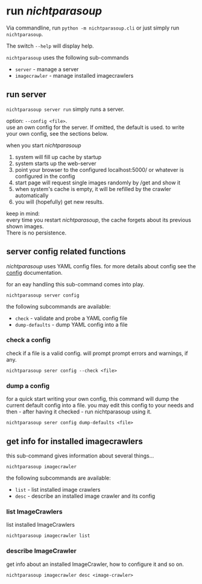 # run _nichtparasoup_

Via commandline, run `python -m nichtparasoup.cli`
or just simply run `nichtparasoup`.

The switch `--help` will display help.

`nichtparasoup` uses the following sub-commands
* `server`       - manage a server 
* `imagecrawler` - manage installed imagecrawlers


## run server  

`nichtparasoup server run`
simply runs a server.

option: `--config <file>`.  
use an own config for the server. If omitted, the default is used. to write your own config, see the sections below.

when you start _nichtparasoup_
1. system will fill up cache by startup
1. system starts up the web-server
1. point your browser to the configured localhost:5000/ or whatever is configured in the config
1. start page will request single images randomly by /get and show it
1. when system's cache is empty, it will be refilled by the crawler automatically
1. you will (hopefully) get new results.

keep in mind:  
every time you restart _nichtparasoup_, the cache forgets about its previous shown images.  
There is no persistence.



## server config related functions 

_nichtparasoup_ uses YAML config files.
for more details about config see the [config](../config/index.md) documentation.

for an eay handling this sub-command comes into play.

`nichtparasoup server config` 

the following subcommands are available:
* `check`          - validate and probe a YAML config file
* `dump-defaults`  - dump YAML config into a file


### check a config

check if a file is a valid config.
will prompt prompt errors and warnings, if any.

`nichtparasoup serer config --check <file>`


### dump a config

for a quick start writing your own config, this command will dump the current default config into a file.
you may edit this config to your needs and then - after having it checked - run nichtparasoup using it.

`nichtparasoup serer config dump-defaults <file>`


## get info for installed imagecrawlers 

this sub-command gives information about several things...

`nichtparasoup imagecrawler`

the following subcommands are available:
* `list` - list installed image crawlers
* `desc` - describe an installed image crawler and its config


### list ImageCrawlers

list installed ImageCrawlers

`nichtparasoup imagecrawler list`


### describe ImageCrawler

get info about an installed ImageCrawler, how to configure it and so on.

`nichtparasoup imagecrawler desc <image-crawler>`



